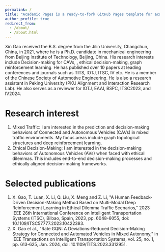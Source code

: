 ```yaml
---
permalink: /
title: "Academic Pages is a ready-to-fork GitHub Pages template for academic personal websites"
author_profile: true
redirect_from: 
  - /about/
  - /about.html
---
```

Xin Gao received the B.S. degree from the Jilin University, Changchun, China, in 2021, where he is a Ph.D. candidate in mechanical engineering from Beijing Institute of Technology, Beijing, China. His research interests include Decision-making for CAVs, , ethical decision-making, graph reinforcement learning. He has published over 10 papers at leading conferences and journals such as TITS, IOTJ, ITSC, IV etc. He is a member of the Chinese Society of Automotive Engineering. He is also a research assistant in Peking University (PKU Alignment and Interaction Research Lab). He also serves as a reviewer for IOTJ, EAAI, BSPC, ITSC2023, and IV2024.

Research interest
======
1. Mixed Traffic: I am interested in the prediction and decision-making behaviors of Connected and Autonomous Vehicles (CAVs) in mixed traffic environments. My focus areas include graph topological structures and deep reinforcement learning.
2. Ethical Decision-Making: I am interested in the decision-making behaviors of Autonomous Vehicles (AVs) when faced with ethical dilemmas. This includes end-to-end decision-making processes and ethically aligned decision-making frameworks.

   
Selected publications
======
1. X. Gao, T. Luan, X. Li, Q. Liu, X. Meng and Z. Li, "A Human Feedback-Driven Decision-Making Method Based on Multi-Modal Deep Reinforcement Learning in Ethical Dilemma Traffic Scenarios," 2023 IEEE 26th International Conference on Intelligent Transportation Systems (ITSC), Bilbao, Spain, 2023, pp. 6048-6055, doi: 10.1109/ITSC57777.2023.10422393.
2. X. Gao et al., "Rate GQN: A Deviations-Reduced Decision-Making Strategy for Connected and Automated Vehicles in Mixed Autonomy," in IEEE Transactions on Intelligent Transportation Systems, vol. 25, no. 1, pp. 613-625, Jan. 2024, doi: 10.1109/TITS.2023.3312951.

